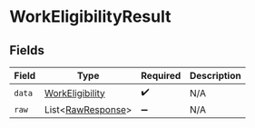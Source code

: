 # WorkEligibilityResult


## Fields

| Field                                                         | Type                                                          | Required                                                      | Description                                                   |
| ------------------------------------------------------------- | ------------------------------------------------------------- | ------------------------------------------------------------- | ------------------------------------------------------------- |
| `data`                                                        | [WorkEligibility](../../models/components/WorkEligibility.md) | :heavy_check_mark:                                            | N/A                                                           |
| `raw`                                                         | List\<[RawResponse](../../models/components/RawResponse.md)>  | :heavy_minus_sign:                                            | N/A                                                           |